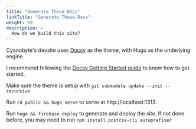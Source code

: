 ```yaml
---
title: "Generate These Docs"
linkTitle: "Generate These Docs"
weight: 99
description: >
  How do we build this site?
---
```


Cyanobyte's devsite uses [Docsy](https://www.docsy.dev/) as the theme, with Hugo as the underlying
engine.

I recommend following the [Docsy Getting Started guide](https://www.docsy.dev/docs/getting-started/) to know how to get started.

Make sure the theme is setup with `git submodule update --init --recursive`

Run `cd public && hugo serve` to serve at http://localhost:1313.

Run `hugo && firebase deploy` to generate and deploy the site.
  If not done before, you may need to run `npm install postcss-cli autoprefixer`